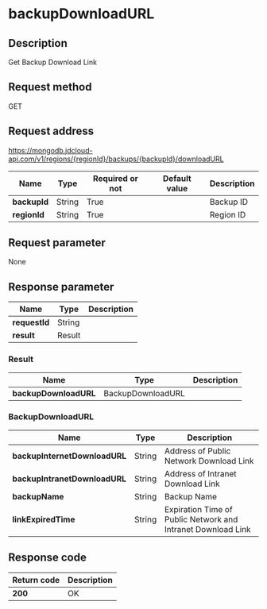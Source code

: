 # backupDownloadURL


## Description
Get Backup Download Link

## Request method
GET

## Request address
https://mongodb.jdcloud-api.com/v1/regions/{regionId}/backups/{backupId}/downloadURL

|Name|Type|Required or not|Default value|Description|
|---|---|---|---|---|
|**backupId**|String|True| |Backup ID|
|**regionId**|String|True| |Region ID|

## Request parameter
None


## Response parameter
|Name|Type|Description|
|---|---|---|
|**requestId**|String| |
|**result**|Result| |


### Result
|Name|Type|Description|
|---|---|---|
|**backupDownloadURL**|BackupDownloadURL| |
### BackupDownloadURL
|Name|Type|Description|
|---|---|---|
|**backupInternetDownloadURL**|String|Address of Public Network Download Link|
|**backupIntranetDownloadURL**|String|Address of Intranet Download Link|
|**backupName**|String|Backup Name|
|**linkExpiredTime**|String|Expiration Time of Public Network and Intranet Download Link|

## Response code
|Return code|Description|
|---|---|
|**200**|OK|
